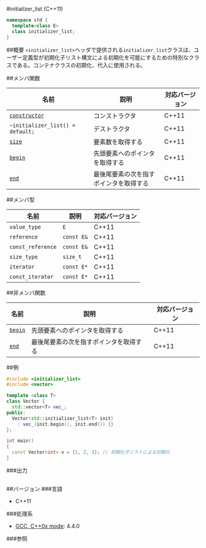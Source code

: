 #initializer_list (C++11)
```cpp
namespace std {
  template<class E>
  class initializer_list;
}
```

##概要
`<initializer_list>`ヘッダで提供される`initializer_list`クラスは、ユーザー定義型が初期化子リスト構文による初期化を可能にするための特別なクラスである。コンテナクラスの初期化、代入に使用される。


##メンバ関数

| 名前 | 説明 | 対応バージョン |
|--------------------------------|----------------|-------|
| [`constructor`](./initializer_list/op_constructor.md) | コンストラクタ | C++11 |
| `~initializer_list() = default;`                      | デストラクタ | C++11 |
| [`size`](./initializer_list/size.md)                  | 要素数を取得する | C++11 |
| [`begin`](./initializer_list/begin.md)                | 先頭要素へのポインタを取得する | C++11 |
| [`end`](./initializer_list/end.md)                    | 最後尾要素の次を指すポインタを取得する | C++11 |


##メンバ型

| 名前 | 説明 | 対応バージョン |
|-------------------|------------|-------|
| `value_type`      | `E` | C++11 |
| `reference`       | `const E&` | C++11 |
| `const_reference` | `const E&` | C++11 |
| `size_type`       | `size_t` | C++11 |
| `iterator`        | `const E*` | C++11 |
| `const_iterator`  | `const E*` | C++11 |


##非メンバ関数

| 名前 | 説明 | 対応バージョン |
|-------------------|------------|-------|
| [`begin`](./initializer_list/begin_free.md) | 先頭要素へのポインタを取得する | C++11 |
| [`end`](./initializer_list/end_free.md)     | 最後尾要素の次を指すポインタを取得する | C++11 |


##例
```cpp
#include <initializer_list>
#include <vector>

template <class T>
class Vector {
  std::vector<T> vec_;
public:
  Vector(std::initializer_list<T> init)
    : vec_(init.begin(), init.end()) {}
};

int main()
{
  const Vector<int> v = {1, 2, 3}; // 初期化子リストによる初期化
}
```

###出力
```
```

##バージョン
###言語
- C++11

###処理系
- [GCC, C++0x mode](/implementation.md#gcc): 4.4.0


###参照

